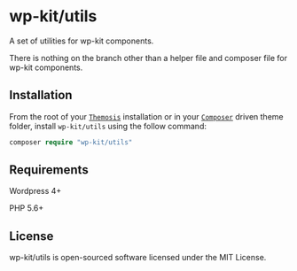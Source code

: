 # wp-kit/utils

A set of utilities for wp-kit components.

There is nothing on the branch other than a helper file and composer file for wp-kit components.

## Installation

From the root of your [```Themosis```](http://framework.themosis.com/) installation or in your [```Composer```](https://getcomposer.org/) driven theme folder, install ```wp-kit/utils``` using the follow command:

```php
composer require "wp-kit/utils"
```

## Requirements

Wordpress 4+

PHP 5.6+

## License

wp-kit/utils is open-sourced software licensed under the MIT License.

